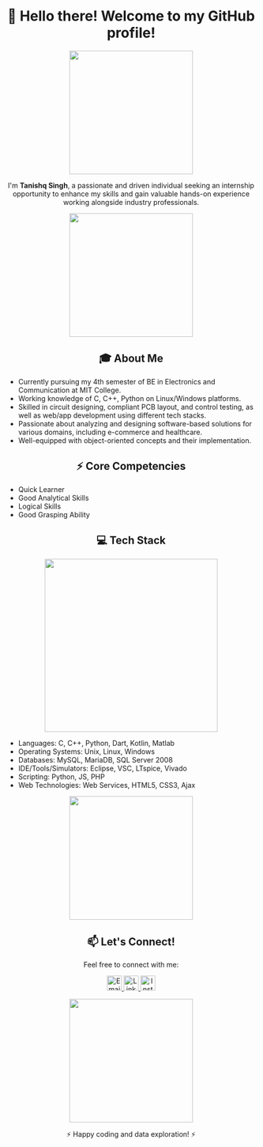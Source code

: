 <h1 align="center">👋 Hello there! Welcome to my GitHub profile!</h1>

<p align="center">
  <img src="https://media.giphy.com/media/3o7abB06u9bNzA8lu8/giphy.gif" width="250" />
</p>

<p align="center">
  I'm <strong>Tanishq Singh</strong>, a passionate and driven individual seeking an internship opportunity to enhance my skills and gain valuable hands-on experience working alongside industry professionals.
</p>

<p align="center">
  <img src="https://media.giphy.com/media/xT9IgzoKnwFNmISR8I/giphy.gif" width="250" />
</p>

<h2 align="center">🎓 About Me</h2>

<ul>
  <li>Currently pursuing my 4th semester of BE in Electronics and Communication at MIT College.</li>
  <li>Working knowledge of C, C++, Python on Linux/Windows platforms.</li>
  <li>Skilled in circuit designing, compliant PCB layout, and control testing, as well as web/app development using different tech stacks.</li>
  <li>Passionate about analyzing and designing software-based solutions for various domains, including e-commerce and healthcare.</li>
  <li>Well-equipped with object-oriented concepts and their implementation.</li>
</ul>

<h2 align="center">⚡ Core Competencies</h2>

<ul>
  <li>Quick Learner</li>
  <li>Good Analytical Skills</li>
  <li>Logical Skills</li>
  <li>Good Grasping Ability</li>
</ul>

<h2 align="center">💻 Tech Stack</h2>

<p align="center">
  <img src="https://media.giphy.com/media/UWtA1f3qBp3x0/giphy.gif" width="350" />
</p>

<ul>
  <li>Languages: C, C++, Python, Dart, Kotlin, Matlab</li>
  <li>Operating Systems: Unix, Linux, Windows</li>
  <li>Databases: MySQL, MariaDB, SQL Server 2008</li>
  <li>IDE/Tools/Simulators: Eclipse, VSC, LTspice, Vivado</li>
  <li>Scripting: Python, JS, PHP</li>
  <li>Web Technologies: Web Services, HTML5, CSS3, Ajax</li>
</ul>

<p align="center">
  <img src="https://media.giphy.com/media/l2SpX4hILlPZ7Ttq4/giphy.gif" width="250" />
</p>

<h2 align="center">📫 Let's Connect!</h2>

<p align="center">
  Feel free to connect with me:
</p>

<p align="center">
  <a href="mailto:er.tanishqs@gmail.com">
    <img src="https://img.icons8.com/color/48/000000/gmail.png" alt="Email" width="30" height="30" />
  </a>
  <a href="https://www.linkedin.com/in/itanishq/">
    <img src="https://img.icons8.com/color/48/000000/linkedin.png" alt="LinkedIn" width="30" height="30" />
  </a>
  <a href="https://www.instagram.com/i_tanishq_here_/">
    <img src="https://img.icons8.com/fluent/48/000000/instagram-new.png" alt="Instagram" width="30" height="30" />
  </a>
</p>

<p align="center">
  <img src="https://media.giphy.com/media/d31vTpVi1LAcDvdm/giphy.gif" width="250" />
</p>

<p align="center">⚡ Happy coding and data exploration! ⚡</p>

